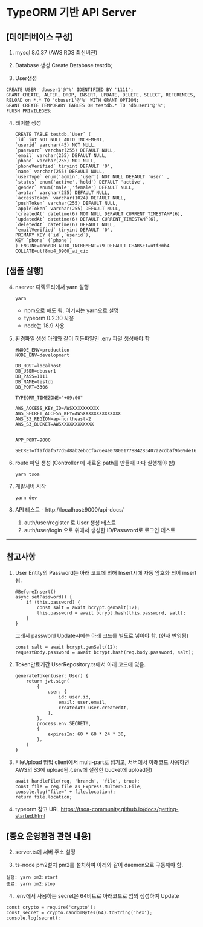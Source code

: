 # TypeORM 기반 API Server

## [데이터베이스 구성]
1. mysql 8.0.37 (AWS RDS 최신버전)

2. Database 생성
Create Database testdb;

3. User생성
```
CREATE USER 'dbuser1'@'%' IDENTIFIED BY '1111';
GRANT CREATE, ALTER, DROP, INSERT, UPDATE, DELETE, SELECT, REFERENCES, RELOAD on *.* TO 'dbuser1'@'%' WITH GRANT OPTION;
GRANT CREATE TEMPORARY TABLES ON testdb.* TO 'dbuser1'@'%';
FLUSH PRIVILEGES;
```

4. 테이블 생성
    ```
    CREATE TABLE testdb.`User` (
    `id` int NOT NULL AUTO_INCREMENT,
    `userid` varchar(45) NOT NULL,
    `password` varchar(255) DEFAULT NULL,
    `email` varchar(255) DEFAULT NULL,
    `phone` varchar(255) NOT NULL,
    `phoneVerified` tinyint DEFAULT '0',
    `name` varchar(255) DEFAULT NULL,
    `userType` enum('admin','user') NOT NULL DEFAULT 'user' ,
    `status` enum('active','hold') DEFAULT 'active',
    `gender` enum('male','female') DEFAULT NULL,
    `avatar` varchar(255) DEFAULT NULL,
    `accessToken` varchar(1024) DEFAULT NULL,
    `pushToken` varchar(255) DEFAULT NULL,
    `appleToken` varchar(255) DEFAULT NULL,
    `createdAt` datetime(6) NOT NULL DEFAULT CURRENT_TIMESTAMP(6),
    `updatedAt` datetime(6) DEFAULT CURRENT_TIMESTAMP(6),
    `deletedAt` datetime(6) DEFAULT NULL,
    `emailVerified` tinyint DEFAULT '0',
    PRIMARY KEY (`id`,`userid`),
    KEY `phone` (`phone`)
    ) ENGINE=InnoDB AUTO_INCREMENT=79 DEFAULT CHARSET=utf8mb4 COLLATE=utf8mb4_0900_ai_ci;
    ```
## [샘플 실행]
4. nserver 디렉토리에서 yarn 실행
    ```
    yarn
    ```
    - npm으로 해도 됨. 여기서는 yarn으로 설명
    - typeorm 0.2.30 사용
    - node는 18.9 사용

5. 환경파일 생성
아래와 같이 히든파일인 .env 파일 생성해야 함
    ``` 
    #NODE_ENV=production
    NODE_ENV=development

    DB_HOST=localhost
    DB_USER=dbuser1
    DB_PASS=1111
    DB_NAME=testdb
    DB_PORT=3306

    TYPEORM_TIMEZONE="+09:00"

    AWS_ACCESS_KEY_ID=AWSXXXXXXXXXX
    AWS_SECRET_ACCESS_KEY=AWSXXXXXXXXXXXXXX
    AWS_S3_REGION=ap-northeast-2
    AWS_S3_BUCKET=AWSXXXXXXXXXXXX


    APP_PORT=9000

    SECRET=ffafdaf577d5d8ab2ebccfa76e4e07800177884283407a2cdbaf9b09de162608a59fdb2d4157ec1259be99cb76a88ba89e0f151803e0dd7d79a3305cb455f25b
    ```


6. route 파일 생성 (Controller 에 새로운 path를 만들때 마다 실행해야 함)
    ```
    yarn tsoa
    ```
7. 개발서버 시작
    ```
    yarn dev
    ```    


8. API 테스트 - http://localhost:9000/api-docs/ 
    1. auth/user/register 로 User 생성 테스트
    2. auth/user/login 으로 위에서 생성한 ID/Password로 로그인 테스트
---

## 참고사항

1. User Entity의 Password는 아래 코드에 의해 Insert시에 자동 암호화 되어 insert됨.
    ```
	@BeforeInsert()
    async setPassword() {
        if (this.password) {
            const salt = await bcrypt.genSalt(12);
            this.password = await bcrypt.hash(this.password, salt);
        }
    }
    ```
    그래서 password Update시에는 아래 코드를 별도로 넣어야 함. (현재 반영됨)
    ```
  	const salt = await bcrypt.genSalt(12);
  	requestBody.password = await bcrypt.hash(req.body.password, salt);
    ```

3. Token만료기간
UserRepository.ts에서 아래 코드에 있음.
    ```
    generateToken(user: User) {
        return jwt.sign(
            {
                user: {
                    id: user.id,
                    email: user.email,
                    createdAt: user.createdAt,
                },
            },
            process.env.SECRET!,
            {
                expiresIn: 60 * 60 * 24 * 30,
            },
        )
    }
    ```
2. FileUpload 방법
client에서 multi-part로 넘기고, 서버에서 아래코드 사용하면 AWS의 S3에 upload됨.(.env에 설정한 bucket에 upload됨)
    ```
    await handleFile(req, 'branch', 'file', true);
    const file = req.file as Express.MulterS3.File;
    console.log("file=" + file.location);
    return file.location;
    ```
3. typeorm 참고 URL
https://tsoa-community.github.io/docs/getting-started.html


## [중요 운영환경 관련 내용]

2. server.ts에 서버 주소 설정

3. ts-node pm2설치
pm2를 설치하여 아래와 같이 daemon으로 구동해야 함.
```
실행: yarn pm2:start
종료: yarn pm2:stop
```
4. .env에서 사용하는 secret은 64비트로 아래코드로 임의 생성하여 Update
```
const crypto = require('crypto');
const secret = crypto.randomBytes(64).toString('hex');
console.log(secret);
```